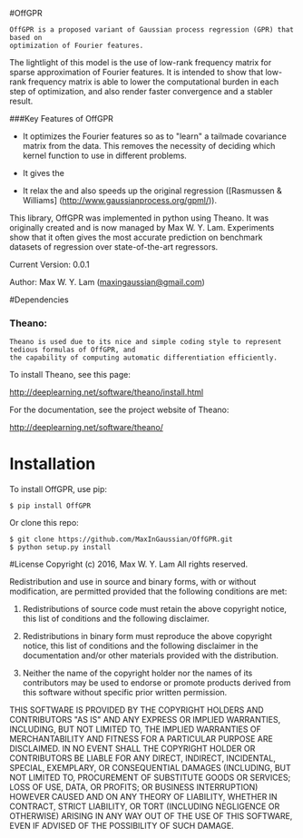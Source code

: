 #OffGPR

    OffGPR is a proposed variant of Gaussian process regression (GPR) that based on
    optimization of Fourier features. 
    
The lightlight of this model is the use of 
low-rank frequency matrix for sparse approximation of Fourier features. It is 
intended to show that low-rank frequency matrix is able to lower the computational 
burden in each step of optimization, and also render faster convergence and a stabler result.

###Key Features of OffGPR

- It optimizes
the Fourier features so as to "learn" a tailmade covariance matrix from the data. 
This removes the necessity of deciding which kernel function to use in different problems.

- It gives the 

- It relax the 
and also speeds up the original regression ([Rasmussen & Williams]
(http://www.gaussianprocess.org/gpml/)).

This library, OffGPR was implemented in python using Theano. It was originally
created and is now managed by Max W. Y. Lam. Experiments show that it often
gives the most accurate prediction on benchmark datasets of regression over 
state-of-the-art regressors.

Current Version: 0.0.1

Author: Max W. Y. Lam (maxingaussian@gmail.com)

#Dependencies

### Theano:
    Theano is used due to its nice and simple coding style to represent tedious formulas of OffGPR, and
    the capability of computing automatic differentiation efficiently.
    
To install Theano, see this page:

   http://deeplearning.net/software/theano/install.html

For the documentation, see the project website of Theano:

   http://deeplearning.net/software/theano/

# Installation

To install OffGPR, use pip:

    $ pip install OffGPR

Or clone this repo:

    $ git clone https://github.com/MaxInGaussian/OffGPR.git
    $ python setup.py install

#License
Copyright (c) 2016, Max W. Y. Lam
All rights reserved.

Redistribution and use in source and binary forms, with or without modification, are permitted provided that the following conditions are met:

1. Redistributions of source code must retain the above copyright notice, this list of conditions and the following disclaimer.

2. Redistributions in binary form must reproduce the above copyright notice, this list of conditions and the following disclaimer in the documentation and/or other materials provided with the distribution.

3. Neither the name of the copyright holder nor the names of its contributors may be used to endorse or promote products derived from this software without specific prior written permission.

THIS SOFTWARE IS PROVIDED BY THE COPYRIGHT HOLDERS AND CONTRIBUTORS "AS IS" AND ANY EXPRESS OR IMPLIED WARRANTIES, INCLUDING, BUT NOT LIMITED TO, THE IMPLIED WARRANTIES OF MERCHANTABILITY AND FITNESS FOR A PARTICULAR PURPOSE ARE DISCLAIMED. IN NO EVENT SHALL THE COPYRIGHT HOLDER OR CONTRIBUTORS BE LIABLE FOR ANY DIRECT, INDIRECT, INCIDENTAL, SPECIAL, EXEMPLARY, OR CONSEQUENTIAL DAMAGES (INCLUDING, BUT NOT LIMITED TO, PROCUREMENT OF SUBSTITUTE GOODS OR SERVICES; LOSS OF USE, DATA, OR PROFITS; OR BUSINESS INTERRUPTION) HOWEVER CAUSED AND ON ANY THEORY OF LIABILITY, WHETHER IN CONTRACT, STRICT LIABILITY, OR TORT (INCLUDING NEGLIGENCE OR OTHERWISE) ARISING IN ANY WAY OUT OF THE USE OF THIS SOFTWARE, EVEN IF ADVISED OF THE POSSIBILITY OF SUCH DAMAGE.